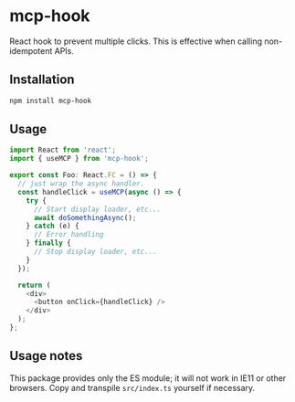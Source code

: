 # mcp-hook

React hook to prevent multiple clicks. This is effective when calling non-idempotent APIs.

## Installation

```sh
npm install mcp-hook
```

## Usage

```typescript
import React from 'react';
import { useMCP } from 'mcp-hook';

export const Foo: React.FC = () => {
  // just wrap the async handler.
  const handleClick = useMCP(async () => {
    try {
      // Start display loader, etc...
      await doSomethingAsync();
    } catch (e) {
      // Error handling
    } finally {
      // Stop display loader, etc...
    }
  });

  return (
    <div>
      <button onClick={handleClick} />
    </div>
  );
};
```

## Usage notes

This package provides only the ES module; it will not work in IE11 or other browsers. Copy and transpile `src/index.ts` yourself if necessary.

